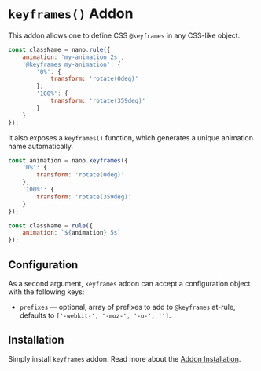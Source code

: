 # `keyframes()` Addon

This addon allows one to define CSS `@keyframes` in any CSS-like object.

```js
const className = nano.rule({
    animation: 'my-animation 2s',
    '@keyframes my-animation': {
        '0%': {
            transform: 'rotate(0deg)'
        },
        '100%': {
            transform: 'rotate(359deg)'
        }
    }
});
```

It also exposes a `keyframes()` function, which generates a unique animation name automatically.

```js
const animation = nano.keyframes({
    '0%': {
        transform: 'rotate(0deg)'
    },
    '100%': {
        transform: 'rotate(359deg)'
    }
});

const className = rule({
    animation: `${animation} 5s`
});
```


## Configuration

As a second argument, `keyframes` addon can accept a configuration object with the following keys:

- `prefixes` &mdash; optional, array of prefixes to add to `@keyframes` at-rule, defaults to `['-webkit-', '-moz-', '-o-', '']`.


## Installation

Simply install `keyframes` addon. Read more about the [Addon Installation](./Addons.md#addon-installation).
